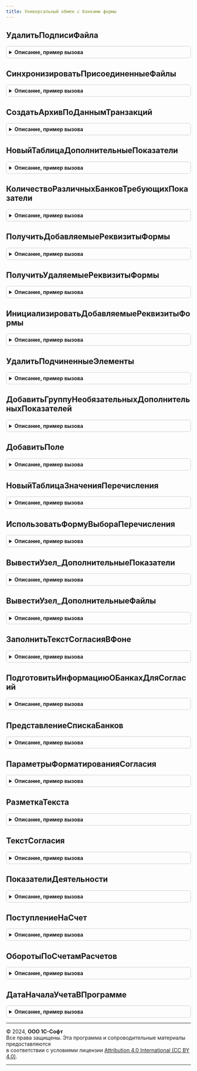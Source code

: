 ```yaml
---
title: Универсальный обмен с банками формы
---
```



## УдалитьПодписиФайла
<details style="margin: 1em 0; padding: 0.5em; border: 1px solid #ccc; border-radius: 6px;">

<summary style="font-weight: bold; cursor: pointer;">Описание, пример вызова</summary>

```bsl

Процедура УдалитьПодписиФайла(ПрисоединенныйФайл) Экспорт
```

Пример вызова
```bsl
УниверсальныйОбменСБанкамиФормы.УдалитьПодписиФайла(ПрисоединенныйФайл) 
```
</details>

## СинхронизироватьПрисоединенныеФайлы
<details style="margin: 1em 0; padding: 0.5em; border: 1px solid #ccc; border-radius: 6px;">

<summary style="font-weight: bold; cursor: pointer;">Описание, пример вызова</summary>

```bsl

// Неиспользуемые присоединенные файлы помечаем на удаление и очищаем, а для используемых снимаем пометку удаления.
//
// Параметры:
//  ДокументОснование - ДокументСсылка.ЗаявкаНаКредит, ДокументСсылка.ФинОтчетВБанк - владелец файлов.
//  СвойстваФайлов - Соответствие - список файлов, которые прикладываются к пакету отчетности:
//                   * Ключ - ОпределяемыйТип.ПрисоединенныйФайл - файл отчета из пакета.
//                   * Значение - Булево - текущее состояние пометки удаления файла.
//
Процедура СинхронизироватьПрисоединенныеФайлы(Знач ДокументОснование, Знач СвойстваФайлов, Знач СервисОбменаСБанками) Экспорт
```

Пример вызова
```bsl
УниверсальныйОбменСБанкамиФормы.СинхронизироватьПрисоединенныеФайлы(ДокументОснование, СвойстваФайлов, СервисОбменаСБанками) 
```
</details>

## СоздатьАрхивПоДаннымТранзакций
<details style="margin: 1em 0; padding: 0.5em; border: 1px solid #ccc; border-radius: 6px;">

<summary style="font-weight: bold; cursor: pointer;">Описание, пример вызова</summary>

```bsl

// Выполняет формирование архива с файлами заявки на основании данных транзации, ранее помещенных в регистр сведений.
//
// Параметры:
//	ИдентификаторХранилищаТранзакций - Строка - см. ИдентификаторВременногоХранилищаТранзакций в ПодготовитьЗаявкуДляОтправки() у документа.
//	АдресАрхива   - Строка - адрес временного хранилища, куда поместить данные zip-архива.
//	КомментарийАрхива - Строка - текст, который будет записан как комментарий к zip-архиву.
//
Процедура СоздатьАрхивПоДаннымТранзакций(ИдентификаторХранилищаТранзакций, АдресАрхива, КомментарийАрхива) Экспорт
```

Пример вызова
```bsl
УниверсальныйОбменСБанкамиФормы.СоздатьАрхивПоДаннымТранзакций(ИдентификаторХранилищаТранзакций, АдресАрхива, КомментарийАрхива) 
```
</details>

## НовыйТаблицаДополнительныеПоказатели
<details style="margin: 1em 0; padding: 0.5em; border: 1px solid #ccc; border-radius: 6px;">

<summary style="font-weight: bold; cursor: pointer;">Описание, пример вызова</summary>

```bsl

Функция НовыйТаблицаДополнительныеПоказатели() Экспорт
```

Пример вызова
```bsl
Результат = УниверсальныйОбменСБанкамиФормы.НовыйТаблицаДополнительныеПоказатели() 
```
</details>

## КоличествоРазличныхБанковТребующихПоказатели
<details style="margin: 1em 0; padding: 0.5em; border: 1px solid #ccc; border-radius: 6px;">

<summary style="font-weight: bold; cursor: pointer;">Описание, пример вызова</summary>

```bsl

Функция КоличествоРазличныхБанковТребующихПоказатели(Показатели) Экспорт
```

Пример вызова
```bsl
Результат = УниверсальныйОбменСБанкамиФормы.КоличествоРазличныхБанковТребующихПоказатели(Показатели) 
```
</details>

## ПолучитьДобавляемыеРеквизитыФормы
<details style="margin: 1em 0; padding: 0.5em; border: 1px solid #ccc; border-radius: 6px;">

<summary style="font-weight: bold; cursor: pointer;">Описание, пример вызова</summary>

```bsl

Функция ПолучитьДобавляемыеРеквизитыФормы(Описание) Экспорт
```

Пример вызова
```bsl
Результат = УниверсальныйОбменСБанкамиФормы.ПолучитьДобавляемыеРеквизитыФормы(Описание) 
```
</details>

## ПолучитьУдаляемыеРеквизитыФормы
<details style="margin: 1em 0; padding: 0.5em; border: 1px solid #ccc; border-radius: 6px;">

<summary style="font-weight: bold; cursor: pointer;">Описание, пример вызова</summary>

```bsl

Функция ПолучитьУдаляемыеРеквизитыФормы(Описание) Экспорт
```

Пример вызова
```bsl
Результат = УниверсальныйОбменСБанкамиФормы.ПолучитьУдаляемыеРеквизитыФормы(Описание) 
```
</details>

## ИнициализироватьДобавляемыеРеквизитыФормы
<details style="margin: 1em 0; padding: 0.5em; border: 1px solid #ccc; border-radius: 6px;">

<summary style="font-weight: bold; cursor: pointer;">Описание, пример вызова</summary>

```bsl

Процедура ИнициализироватьДобавляемыеРеквизитыФормы(Форма, ДобавляемыеПоказатели) Экспорт
```

Пример вызова
```bsl
УниверсальныйОбменСБанкамиФормы.ИнициализироватьДобавляемыеРеквизитыФормы(Форма, ДобавляемыеПоказатели) 
```
</details>

## УдалитьПодчиненныеЭлементы
<details style="margin: 1em 0; padding: 0.5em; border: 1px solid #ccc; border-radius: 6px;">

<summary style="font-weight: bold; cursor: pointer;">Описание, пример вызова</summary>

```bsl

Процедура УдалитьПодчиненныеЭлементы(Форма, КоллекцияЭлементов) Экспорт
```

Пример вызова
```bsl
УниверсальныйОбменСБанкамиФормы.УдалитьПодчиненныеЭлементы(Форма, КоллекцияЭлементов) 
```
</details>

## ДобавитьГруппуНеобязательныхДополнительныхПоказателей
<details style="margin: 1em 0; padding: 0.5em; border: 1px solid #ccc; border-radius: 6px;">

<summary style="font-weight: bold; cursor: pointer;">Описание, пример вызова</summary>

```bsl

Функция ДобавитьГруппуНеобязательныхДополнительныхПоказателей(Форма, Родитель) Экспорт
```

Пример вызова
```bsl
Результат = УниверсальныйОбменСБанкамиФормы.ДобавитьГруппуНеобязательныхДополнительныхПоказателей(Форма, Родитель) 
```
</details>

## ДобавитьПоле
<details style="margin: 1em 0; padding: 0.5em; border: 1px solid #ccc; border-radius: 6px;">

<summary style="font-weight: bold; cursor: pointer;">Описание, пример вызова</summary>

```bsl

Функция ДобавитьПоле(Форма, Родитель, Описание, ДополнениеТекстаПодсказки = Неопределено) Экспорт
```

Пример вызова
```bsl
Результат = УниверсальныйОбменСБанкамиФормы.ДобавитьПоле(Форма, Родитель, Описание, ДополнениеТекстаПодсказки);
```
</details>

## НовыйТаблицаЗначенияПеречисления
<details style="margin: 1em 0; padding: 0.5em; border: 1px solid #ccc; border-radius: 6px;">

<summary style="font-weight: bold; cursor: pointer;">Описание, пример вызова</summary>

```bsl

Функция НовыйТаблицаЗначенияПеречисления() Экспорт
```

Пример вызова
```bsl
Результат = УниверсальныйОбменСБанкамиФормы.НовыйТаблицаЗначенияПеречисления() 
```
</details>

## ИспользоватьФормуВыбораПеречисления
<details style="margin: 1em 0; padding: 0.5em; border: 1px solid #ccc; border-radius: 6px;">

<summary style="font-weight: bold; cursor: pointer;">Описание, пример вызова</summary>

```bsl

Функция ИспользоватьФормуВыбораПеречисления(Описание) Экспорт
```

Пример вызова
```bsl
Результат = УниверсальныйОбменСБанкамиФормы.ИспользоватьФормуВыбораПеречисления(Описание) 
```
</details>

## ВывестиУзел_ДополнительныеПоказатели
<details style="margin: 1em 0; padding: 0.5em; border: 1px solid #ccc; border-radius: 6px;">

<summary style="font-weight: bold; cursor: pointer;">Описание, пример вызова</summary>

```bsl

// Добавляет в xml-файл тег ДополнительныеПоказатели и заполняет его.
//
// Параметры:
//  Компоновщик  - ЗаписьXML - объект для формирования xml-файла.
//  ПараметрыПредставления - Структура - см. ЗаявкиНаОткрытиеСчета.НовыеСведенияЗаявкиНаОткрытиеСчета()
//                                       или ЗаявкиНаКредит.НовыеСведенияЗаявкиНаКредит()
//
Процедура ВывестиУзел_ДополнительныеПоказатели(Компоновщик, ПараметрыПредставления) Экспорт
```

Пример вызова
```bsl
УниверсальныйОбменСБанкамиФормы.ВывестиУзел_ДополнительныеПоказатели(Компоновщик, ПараметрыПредставления) 
```
</details>

## ВывестиУзел_ДополнительныеФайлы
<details style="margin: 1em 0; padding: 0.5em; border: 1px solid #ccc; border-radius: 6px;">

<summary style="font-weight: bold; cursor: pointer;">Описание, пример вызова</summary>

```bsl

// Добавляет в xml-файл тег ДополнительныеФайлы и заполняет его.
//
// Параметры:
//  Компоновщик  - ЗаписьXML - объект для формирования xml-файла.
//  ПараметрыПредставления - Структура - см. ЗаявкиНаОткрытиеСчета.НовыеСведенияЗаявкиНаОткрытиеСчета()
//                                       или ЗаявкиНаКредит.НовыеСведенияЗаявкиНаКредит()
//  ПараметрыУпорядочения - Структура - по каким разделам упорядочен список. Содержит: ГруппаАнкета, ГруппаПоУмолчанию, ПорядокВывода.
//
Процедура ВывестиУзел_ДополнительныеФайлы(Компоновщик, ПараметрыПредставления, ПараметрыУпорядочения) Экспорт
```

Пример вызова
```bsl
УниверсальныйОбменСБанкамиФормы.ВывестиУзел_ДополнительныеФайлы(Компоновщик, ПараметрыПредставления, ПараметрыУпорядочения) 
```
</details>

## ЗаполнитьТекстСогласияВФоне
<details style="margin: 1em 0; padding: 0.5em; border: 1px solid #ccc; border-radius: 6px;">

<summary style="font-weight: bold; cursor: pointer;">Описание, пример вызова</summary>

```bsl

// Запускает фоновое задание, которое формирует html-текст согласия на обработку данных.
//
// Параметры:
//  ПараметрыСогласия - Структура - см. УниверсальныйОбменСБанкамиФормыВызовСервера.ПараметрыСогласия()
//  ОбъектыСогласия - Массив из Структура - список получателей согласия:
//                             * Банк - СправочникСсылка.БанкиУниверсальногоОбмена - получатель.
//                             * ИдентификаторПродукта - Строка - вариант заявки.
//  УникальныйИдентификатор - УникальныйИдентификатор - форма, с которой будет связано фоновое задание.
//
// Возвращаемое значение:
//   Структура   - описание запущенного фонового задания. См. ДлительныеОперации.ВыполнитьВФоне()
//
Функция ЗаполнитьТекстСогласияВФоне(ПараметрыСогласия, ОбъектыСогласия, УникальныйИдентификатор) Экспорт
```

Пример вызова
```bsl
Результат = УниверсальныйОбменСБанкамиФормы.ЗаполнитьТекстСогласияВФоне(ПараметрыСогласия, ОбъектыСогласия, УникальныйИдентификатор) 
```
</details>

## ПодготовитьИнформациюОБанкахДляСогласий
<details style="margin: 1em 0; padding: 0.5em; border: 1px solid #ccc; border-radius: 6px;">

<summary style="font-weight: bold; cursor: pointer;">Описание, пример вызова</summary>

```bsl

// Получает из специального сервиса информацию о банках-получателях согласия на обработку персональных данных.
//
// Параметры:
//  Банки         - ОпределяемыйТип.БанкиУниверсальногоОбмена, Массив - о чем собирается информация.
//
// Возвращаемое значение:
//   ТаблицаЗначений - информация о кредиторах.
//
Функция ПодготовитьИнформациюОБанкахДляСогласий(Банки) Экспорт
```

Пример вызова
```bsl
Результат = УниверсальныйОбменСБанкамиФормы.ПодготовитьИнформациюОБанкахДляСогласий(Банки) 
```
</details>

## ПредставлениеСпискаБанков
<details style="margin: 1em 0; padding: 0.5em; border: 1px solid #ccc; border-radius: 6px;">

<summary style="font-weight: bold; cursor: pointer;">Описание, пример вызова</summary>

```bsl

// HTML-код для списка банков.
//
// Параметры:
//  РеквизитыОбъектов - ТаблицаЗначений - см. ПодготовитьИнформациюОБанкахДляСогласий() в модулях ЗаявкиНаКредит/ЗаявкиНаОткрытиеСчета.
//  ОдинБезHTML  - Булево - если всего один банк, то не обрамлять его HTML-тегами.
//
// Возвращаемое значение:
//   Строка      - представление списка банков для вывода в согласие на обработку персональных данных.
//
Функция ПредставлениеСпискаБанков(РеквизитыОбъектов, ОдинБезHTML = Истина) Экспорт
```

Пример вызова
```bsl
Результат = УниверсальныйОбменСБанкамиФормы.ПредставлениеСпискаБанков(РеквизитыОбъектов, ОдинБезHTML);
```
</details>

## ПараметрыФорматированияСогласия
<details style="margin: 1em 0; padding: 0.5em; border: 1px solid #ccc; border-radius: 6px;">

<summary style="font-weight: bold; cursor: pointer;">Описание, пример вызова</summary>

```bsl

// Определяет особенности заполнения текста согласия на обработку персональных данных.
//
Функция ПараметрыФорматированияСогласия() Экспорт
```

Пример вызова
```bsl
Результат = УниверсальныйОбменСБанкамиФормы.ПараметрыФорматированияСогласия() 
```
</details>

## РазметкаТекста
<details style="margin: 1em 0; padding: 0.5em; border: 1px solid #ccc; border-radius: 6px;">

<summary style="font-weight: bold; cursor: pointer;">Описание, пример вызова</summary>

```bsl

// Анализирует, какие параметры есть в переданном тексте.
//
// Параметры:
//  ТекстМакета  - HTML-текст - текст, содержащий параметры в фигурных скобках. Для использования "{" в тексте, а не в
//                              параметре нужно ее указать два раза.
//
// Возвращаемое значение:
//   ТаблицаЗначений - содержит колонки:
//                    * ИмяПараметра - Строка - заменяемый идентификатор.
//                    * ПозицияНачала - Число - номер символа начала.
//                    * ПозицияКонца - Число - номер символа конца.
//                    * ЗначениеПараметра - Произвольный - что подставлять вместо имени параметра.
//
Функция РазметкаТекста(ТекстМакета) Экспорт
```

Пример вызова
```bsl
Результат = УниверсальныйОбменСБанкамиФормы.РазметкаТекста(ТекстМакета) 
```
</details>

## ТекстСогласия
<details style="margin: 1em 0; padding: 0.5em; border: 1px solid #ccc; border-radius: 6px;">

<summary style="font-weight: bold; cursor: pointer;">Описание, пример вызова</summary>

```bsl

// Формирует текст согласия на обработку персональных данных.
//
// Параметры:
//  ПараметрыСогласия - Структура - см. УниверсальныйОбменСБанкамиФормыВызовСервера.ПараметрыСогласия()
//  РеквизитыОбъектов - ТаблицаЗначений - см. ПодготовитьИнформациюОБанкахДляСогласий() из модулей ЗаявкиНаКредит/ЗаявкиНаОткрытиеСчета.
//  ПараметрыФорматирования - Структура - см. ПараметрыФорматированияСогласия()
//
// Возвращаемое значение:
//   Строка, ТаблицаЗначений - текст для веб-страницы или набор текстов по каждому банку. Колонки таблицы значений:
//   * Банк - СправочникСсылка.БанкиУниверсальногоОбмена - Банк
//   * ИдентификаторПродукта - Строка - Идентификатор кредитного продукта
//   * Текст - Строка - Текст согласия
//
Функция ТекстСогласия(ПараметрыСогласия, РеквизитыОбъектов, ПараметрыФорматирования) Экспорт
```

Пример вызова
```bsl
Результат = УниверсальныйОбменСБанкамиФормы.ТекстСогласия(ПараметрыСогласия, РеквизитыОбъектов, ПараметрыФорматирования) 
```
</details>

## ПоказателиДеятельности
<details style="margin: 1em 0; padding: 0.5em; border: 1px solid #ccc; border-radius: 6px;">

<summary style="font-weight: bold; cursor: pointer;">Описание, пример вызова</summary>

```bsl

// Возвращает структуру с ключевым показателями деятельности заемщика.
//
// Параметры:
//	Организация - СправочникСсылка.Организации - Организация, для которой оформляется заявка.
//	Дата - Дата - Дата расчета показателей.
//
// Возвращаемое значение:
//	Структура - см. переменную Результат.
//
Функция ПоказателиДеятельности(Организация, Дата) Экспорт
```

Пример вызова
```bsl
Результат = УниверсальныйОбменСБанкамиФормы.ПоказателиДеятельности(Организация, Дата) 
```
</details>

## ПоступлениеНаСчет
<details style="margin: 1em 0; padding: 0.5em; border: 1px solid #ccc; border-radius: 6px;">

<summary style="font-weight: bold; cursor: pointer;">Описание, пример вызова</summary>

```bsl

// Возвращает таблицу значений с суммами поступлений на расчетные счета по организациям информационной базы:
// - среднемесячное поступление
// - минимальное ежемесячное поступление
// Допускается установка отбора по одной организации или массиву организаций.
// В этом случае в таблице будут выведены строки только по указанным организациям.
//
// Параметры:
//	Дата - Дата - Дата расчета.
//	КоличествоМесяцев - Число - Количество месяцев, за которые выполняется расчет.
//	Организация - СправочникСсылка.Организации - Организация, для которой выполняется расчет.
//
// Возвращаемое значение:
//	ТаблицаЗначений:
//		* Организация - СправочникСсылка.Организации - Организация
//		* Среднее - Число - Среднемесячное поступление
//		* Минимум - Число - Максимальное месячное поступление
//
Функция ПоступлениеНаСчет(Дата, Знач КоличествоМесяцев = 0, Организация = Неопределено) Экспорт
```

Пример вызова
```bsl
Результат = УниверсальныйОбменСБанкамиФормы.ПоступлениеНаСчет(Дата, КоличествоМесяцев, Организация);
```
</details>

## ОборотыПоСчетамРасчетов
<details style="margin: 1em 0; padding: 0.5em; border: 1px solid #ccc; border-radius: 6px;">

<summary style="font-weight: bold; cursor: pointer;">Описание, пример вызова</summary>

```bsl

// Возвращает таблицу значений с суммами оборотов по счетам 66 "Расчеты по краткосрочным кредитам и займам"
// и 67 "Расчеты по долгосрочным кредитам и займам".
// Допускается установка отбора по одной организации или массиву организаций.
// В этом случае в таблице будут выведены строки только по указанным организациям.
//
// Параметры:
//	СервисОбменаСБанками - ПеречислениеСсылка.СервисыОбменаСБанками - Сервис.
//	Дата - Дата - Дата расчета.
//	КоличествоМесяцев - Число - Количество месяцев, за которые выполняется расчет.
//	Организация - СправочникСсылка.Организации - Организация, для которой выполняется расчет.
//
// Возвращаемое значение:
//	ТаблицаЗначений:
//		* Организация - СправочникСсылка.Организации - Организация
//		* ОборотДт - Число - Дебетовый оборот по счетам расчетов по кредитам и займам
//		* ОборотКт - Число - Кредитовый оборот по счетам расчетов по кредитам и займам
//
Функция ОборотыПоСчетамРасчетов(СервисОбменаСБанками, Дата, Знач КоличествоМесяцев = 0, Организация = Неопределено) Экспорт
```

Пример вызова
```bsl
Результат = УниверсальныйОбменСБанкамиФормы.ОборотыПоСчетамРасчетов(СервисОбменаСБанками, Дата, КоличествоМесяцев, Организация);
```
</details>

## ДатаНачалаУчетаВПрограмме
<details style="margin: 1em 0; padding: 0.5em; border: 1px solid #ccc; border-radius: 6px;">

<summary style="font-weight: bold; cursor: pointer;">Описание, пример вызова</summary>

```bsl

Функция ДатаНачалаУчетаВПрограмме(Организация) Экспорт
```

Пример вызова
```bsl
Результат = УниверсальныйОбменСБанкамиФормы.ДатаНачалаУчетаВПрограмме(Организация) 
```
</details>

---

© 2024, **ООО 1С-Софт**  
Все права защищены. Эта программа и сопроводительные материалы предоставляются  
в соответствии с условиями лицензии [Attribution 4.0 International (CC BY 4.0)](https://creativecommons.org/licenses/by/4.0/legalcode).

---
